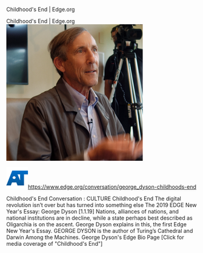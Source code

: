 Childhood's End | Edge.org

Childhood's End | Edge.org
![](../_resources/9b405a5a2939c859e9ded3ea995f03e9.png)

![](../_resources/968b4d23cbfd593454c46978dfbd0607.png)https://www.edge.org/conversation/george_dyson-childhoods-end

Childhood's End Conversation : CULTURE Childhood's End The digital revolution isn’t over but has turned into something else The 2019 EDGE New Year's Essay: George Dyson [1.1.19] Nations, alliances of nations, and national institutions are in decline, while a state perhaps best described as Oligarchia is on the ascent. George Dyson explains in this, the first Edge New Year's Essay. GEORGE DYSON is the author of Turing’s Cathedral and Darwin Among the Machines. George Dyson's Edge Bio Page [Click for media coverage of "Childhood's End"]